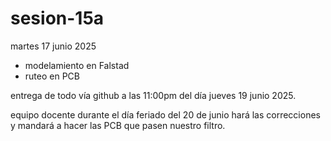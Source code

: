 # sesion-15a

martes 17 junio 2025

* modelamiento en Falstad
* ruteo en PCB

entrega de todo vía github a las 11:00pm del día jueves 19 junio 2025.

equipo docente durante el día feriado del 20 de junio hará las correcciones y mandará a hacer las PCB que pasen nuestro filtro.
